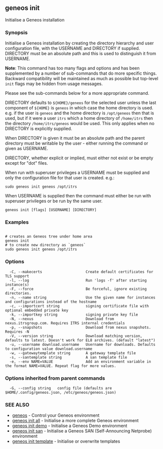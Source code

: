 ## geneos init

Initialise a Geneos installation

### Synopsis


Initialise a Geneos installation by creating the directory hierarchy
and user configuration file, with the USERNAME and DIRECTORY if
supplied. DIRECTORY must be an absolute path and this is used to
distinguish it from USERNAME.

**Note**: This command has too many flags and options and has been
supplemented by a number of sub-commands that do more specific
things. Backward compatibility will be maintained as much as possible
but top-level `init` flags may be hidden from usage messages.

Please see the sub-commands below for a more appropriate command.

DIRECTORY defaults to `${HOME}/geneos` for the selected user unless
the last component of `${HOME}` is `geneos` in which case the home
directory is used. e.g. if the user is `geneos` and the home
directory is `/opt/geneos` then that is used, but if it were a user
`itrs` which a home directory of `/home/itrs` then the directory
`/home/itrs/geneos` would be used. This only applies when no
DIRECTORY is explicitly supplied.

When DIRECTORY is given it must be an absolute path and the parent
directory must be writable by the user - either running the command
or given as USERNAME.

DIRECTORY, whether explicit or implied, must either not exist or be
empty except for "dot" files.

When run with superuser privileges a USERNAME must be supplied and
only the configuration file for that user is created. e.g.:

	sudo geneos init geneos /opt/itrs

When USERNAME is supplied then the command must either be run
with superuser privileges or be run by the same user.


```
geneos init [flags] [USERNAME] [DIRECTORY]
```

### Examples

```

# creates an Geneos tree under home area
geneos init
# to create new directory as `geneos`
sudo geneos init geneos /opt/itrs

```

### Options

```
  -C, --makecerts                    Create default certificates for TLS support
  -l, --log                          Run 'logs -f' after starting instance(s)
  -F, --force                        Be forceful, ignore existing directories.
  -n, --name string                  Use the given name for instances and configurations instead of the hostname
  -c, --importcert string            signing certificate file with optional embedded private key
  -k, --importkey string             signing private key file
  -N, --nexus                        Download from nexus.itrsgroup.com. Requires ITRS internal credentials
  -p, --snapshots                    Download from nexus snapshots. Requires -N
  -V, --version string               Download matching version, defaults to latest. Doesn't work for EL8 archives. (default "latest")
  -u, --username download.username   Username for downloads. Defaults to configuration value download.username
  -w, --gatewaytemplate string       A gateway template file
  -s, --santemplate string           A san template file
  -e, --env NAME=VALUE               Add an environment variable in the format NAME=VALUE. Repeat flag for more values.
```

### Options inherited from parent commands

```
  -G, --config string   config file (defaults are $HOME/.config/geneos.json, /etc/geneos/geneos.json)
```

### SEE ALSO

* [geneos](geneos.md)	 - Control your Geneos environment
* [geneos init all](geneos_init_all.md)	 - Initialise a more complete Geneos environment
* [geneos init demo](geneos_init_demo.md)	 - Initialise a Geneos Demo environment
* [geneos init san](geneos_init_san.md)	 - Initialise a Geneos SAN (Self-Announcing Netprobe) environment
* [geneos init template](geneos_init_template.md)	 - Initialise or overwrite templates

